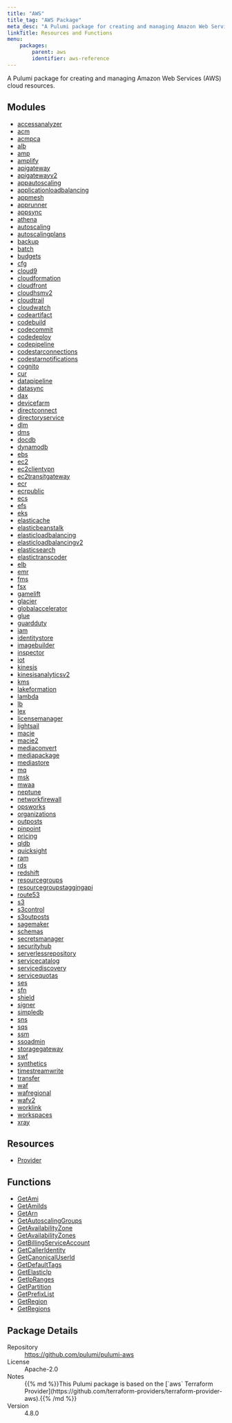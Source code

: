 ```yaml
---
title: "AWS"
title_tag: "AWS Package"
meta_desc: "A Pulumi package for creating and managing Amazon Web Services (AWS) cloud resources."
linkTitle: Resources and Functions
menu:
    packages:
        parent: aws
        identifier: aws-reference
---
```


<!-- WARNING: this file was generated by Pulumi Docs Generator. -->
<!-- Do not edit by hand unless you're certain you know what you are doing! -->

A Pulumi package for creating and managing Amazon Web Services (AWS) cloud resources.

<h2 id="modules">Modules</h2>
<ul class="api">
    <li><a href="accessanalyzer/" title="accessanalyzer"><span class="symbol module"></span>accessanalyzer</a></li>
    <li><a href="acm/" title="acm"><span class="symbol module"></span>acm</a></li>
    <li><a href="acmpca/" title="acmpca"><span class="symbol module"></span>acmpca</a></li>
    <li><a href="alb/" title="alb"><span class="symbol module"></span>alb</a></li>
    <li><a href="amp/" title="amp"><span class="symbol module"></span>amp</a></li>
    <li><a href="amplify/" title="amplify"><span class="symbol module"></span>amplify</a></li>
    <li><a href="apigateway/" title="apigateway"><span class="symbol module"></span>apigateway</a></li>
    <li><a href="apigatewayv2/" title="apigatewayv2"><span class="symbol module"></span>apigatewayv2</a></li>
    <li><a href="appautoscaling/" title="appautoscaling"><span class="symbol module"></span>appautoscaling</a></li>
    <li><a href="applicationloadbalancing/" title="applicationloadbalancing"><span class="symbol module"></span>applicationloadbalancing</a></li>
    <li><a href="appmesh/" title="appmesh"><span class="symbol module"></span>appmesh</a></li>
    <li><a href="apprunner/" title="apprunner"><span class="symbol module"></span>apprunner</a></li>
    <li><a href="appsync/" title="appsync"><span class="symbol module"></span>appsync</a></li>
    <li><a href="athena/" title="athena"><span class="symbol module"></span>athena</a></li>
    <li><a href="autoscaling/" title="autoscaling"><span class="symbol module"></span>autoscaling</a></li>
    <li><a href="autoscalingplans/" title="autoscalingplans"><span class="symbol module"></span>autoscalingplans</a></li>
    <li><a href="backup/" title="backup"><span class="symbol module"></span>backup</a></li>
    <li><a href="batch/" title="batch"><span class="symbol module"></span>batch</a></li>
    <li><a href="budgets/" title="budgets"><span class="symbol module"></span>budgets</a></li>
    <li><a href="cfg/" title="cfg"><span class="symbol module"></span>cfg</a></li>
    <li><a href="cloud9/" title="cloud9"><span class="symbol module"></span>cloud9</a></li>
    <li><a href="cloudformation/" title="cloudformation"><span class="symbol module"></span>cloudformation</a></li>
    <li><a href="cloudfront/" title="cloudfront"><span class="symbol module"></span>cloudfront</a></li>
    <li><a href="cloudhsmv2/" title="cloudhsmv2"><span class="symbol module"></span>cloudhsmv2</a></li>
    <li><a href="cloudtrail/" title="cloudtrail"><span class="symbol module"></span>cloudtrail</a></li>
    <li><a href="cloudwatch/" title="cloudwatch"><span class="symbol module"></span>cloudwatch</a></li>
    <li><a href="codeartifact/" title="codeartifact"><span class="symbol module"></span>codeartifact</a></li>
    <li><a href="codebuild/" title="codebuild"><span class="symbol module"></span>codebuild</a></li>
    <li><a href="codecommit/" title="codecommit"><span class="symbol module"></span>codecommit</a></li>
    <li><a href="codedeploy/" title="codedeploy"><span class="symbol module"></span>codedeploy</a></li>
    <li><a href="codepipeline/" title="codepipeline"><span class="symbol module"></span>codepipeline</a></li>
    <li><a href="codestarconnections/" title="codestarconnections"><span class="symbol module"></span>codestarconnections</a></li>
    <li><a href="codestarnotifications/" title="codestarnotifications"><span class="symbol module"></span>codestarnotifications</a></li>
    <li><a href="cognito/" title="cognito"><span class="symbol module"></span>cognito</a></li>
    <li><a href="cur/" title="cur"><span class="symbol module"></span>cur</a></li>
    <li><a href="datapipeline/" title="datapipeline"><span class="symbol module"></span>datapipeline</a></li>
    <li><a href="datasync/" title="datasync"><span class="symbol module"></span>datasync</a></li>
    <li><a href="dax/" title="dax"><span class="symbol module"></span>dax</a></li>
    <li><a href="devicefarm/" title="devicefarm"><span class="symbol module"></span>devicefarm</a></li>
    <li><a href="directconnect/" title="directconnect"><span class="symbol module"></span>directconnect</a></li>
    <li><a href="directoryservice/" title="directoryservice"><span class="symbol module"></span>directoryservice</a></li>
    <li><a href="dlm/" title="dlm"><span class="symbol module"></span>dlm</a></li>
    <li><a href="dms/" title="dms"><span class="symbol module"></span>dms</a></li>
    <li><a href="docdb/" title="docdb"><span class="symbol module"></span>docdb</a></li>
    <li><a href="dynamodb/" title="dynamodb"><span class="symbol module"></span>dynamodb</a></li>
    <li><a href="ebs/" title="ebs"><span class="symbol module"></span>ebs</a></li>
    <li><a href="ec2/" title="ec2"><span class="symbol module"></span>ec2</a></li>
    <li><a href="ec2clientvpn/" title="ec2clientvpn"><span class="symbol module"></span>ec2clientvpn</a></li>
    <li><a href="ec2transitgateway/" title="ec2transitgateway"><span class="symbol module"></span>ec2transitgateway</a></li>
    <li><a href="ecr/" title="ecr"><span class="symbol module"></span>ecr</a></li>
    <li><a href="ecrpublic/" title="ecrpublic"><span class="symbol module"></span>ecrpublic</a></li>
    <li><a href="ecs/" title="ecs"><span class="symbol module"></span>ecs</a></li>
    <li><a href="efs/" title="efs"><span class="symbol module"></span>efs</a></li>
    <li><a href="eks/" title="eks"><span class="symbol module"></span>eks</a></li>
    <li><a href="elasticache/" title="elasticache"><span class="symbol module"></span>elasticache</a></li>
    <li><a href="elasticbeanstalk/" title="elasticbeanstalk"><span class="symbol module"></span>elasticbeanstalk</a></li>
    <li><a href="elasticloadbalancing/" title="elasticloadbalancing"><span class="symbol module"></span>elasticloadbalancing</a></li>
    <li><a href="elasticloadbalancingv2/" title="elasticloadbalancingv2"><span class="symbol module"></span>elasticloadbalancingv2</a></li>
    <li><a href="elasticsearch/" title="elasticsearch"><span class="symbol module"></span>elasticsearch</a></li>
    <li><a href="elastictranscoder/" title="elastictranscoder"><span class="symbol module"></span>elastictranscoder</a></li>
    <li><a href="elb/" title="elb"><span class="symbol module"></span>elb</a></li>
    <li><a href="emr/" title="emr"><span class="symbol module"></span>emr</a></li>
    <li><a href="fms/" title="fms"><span class="symbol module"></span>fms</a></li>
    <li><a href="fsx/" title="fsx"><span class="symbol module"></span>fsx</a></li>
    <li><a href="gamelift/" title="gamelift"><span class="symbol module"></span>gamelift</a></li>
    <li><a href="glacier/" title="glacier"><span class="symbol module"></span>glacier</a></li>
    <li><a href="globalaccelerator/" title="globalaccelerator"><span class="symbol module"></span>globalaccelerator</a></li>
    <li><a href="glue/" title="glue"><span class="symbol module"></span>glue</a></li>
    <li><a href="guardduty/" title="guardduty"><span class="symbol module"></span>guardduty</a></li>
    <li><a href="iam/" title="iam"><span class="symbol module"></span>iam</a></li>
    <li><a href="identitystore/" title="identitystore"><span class="symbol module"></span>identitystore</a></li>
    <li><a href="imagebuilder/" title="imagebuilder"><span class="symbol module"></span>imagebuilder</a></li>
    <li><a href="inspector/" title="inspector"><span class="symbol module"></span>inspector</a></li>
    <li><a href="iot/" title="iot"><span class="symbol module"></span>iot</a></li>
    <li><a href="kinesis/" title="kinesis"><span class="symbol module"></span>kinesis</a></li>
    <li><a href="kinesisanalyticsv2/" title="kinesisanalyticsv2"><span class="symbol module"></span>kinesisanalyticsv2</a></li>
    <li><a href="kms/" title="kms"><span class="symbol module"></span>kms</a></li>
    <li><a href="lakeformation/" title="lakeformation"><span class="symbol module"></span>lakeformation</a></li>
    <li><a href="lambda/" title="lambda"><span class="symbol module"></span>lambda</a></li>
    <li><a href="lb/" title="lb"><span class="symbol module"></span>lb</a></li>
    <li><a href="lex/" title="lex"><span class="symbol module"></span>lex</a></li>
    <li><a href="licensemanager/" title="licensemanager"><span class="symbol module"></span>licensemanager</a></li>
    <li><a href="lightsail/" title="lightsail"><span class="symbol module"></span>lightsail</a></li>
    <li><a href="macie/" title="macie"><span class="symbol module"></span>macie</a></li>
    <li><a href="macie2/" title="macie2"><span class="symbol module"></span>macie2</a></li>
    <li><a href="mediaconvert/" title="mediaconvert"><span class="symbol module"></span>mediaconvert</a></li>
    <li><a href="mediapackage/" title="mediapackage"><span class="symbol module"></span>mediapackage</a></li>
    <li><a href="mediastore/" title="mediastore"><span class="symbol module"></span>mediastore</a></li>
    <li><a href="mq/" title="mq"><span class="symbol module"></span>mq</a></li>
    <li><a href="msk/" title="msk"><span class="symbol module"></span>msk</a></li>
    <li><a href="mwaa/" title="mwaa"><span class="symbol module"></span>mwaa</a></li>
    <li><a href="neptune/" title="neptune"><span class="symbol module"></span>neptune</a></li>
    <li><a href="networkfirewall/" title="networkfirewall"><span class="symbol module"></span>networkfirewall</a></li>
    <li><a href="opsworks/" title="opsworks"><span class="symbol module"></span>opsworks</a></li>
    <li><a href="organizations/" title="organizations"><span class="symbol module"></span>organizations</a></li>
    <li><a href="outposts/" title="outposts"><span class="symbol module"></span>outposts</a></li>
    <li><a href="pinpoint/" title="pinpoint"><span class="symbol module"></span>pinpoint</a></li>
    <li><a href="pricing/" title="pricing"><span class="symbol module"></span>pricing</a></li>
    <li><a href="qldb/" title="qldb"><span class="symbol module"></span>qldb</a></li>
    <li><a href="quicksight/" title="quicksight"><span class="symbol module"></span>quicksight</a></li>
    <li><a href="ram/" title="ram"><span class="symbol module"></span>ram</a></li>
    <li><a href="rds/" title="rds"><span class="symbol module"></span>rds</a></li>
    <li><a href="redshift/" title="redshift"><span class="symbol module"></span>redshift</a></li>
    <li><a href="resourcegroups/" title="resourcegroups"><span class="symbol module"></span>resourcegroups</a></li>
    <li><a href="resourcegroupstaggingapi/" title="resourcegroupstaggingapi"><span class="symbol module"></span>resourcegroupstaggingapi</a></li>
    <li><a href="route53/" title="route53"><span class="symbol module"></span>route53</a></li>
    <li><a href="s3/" title="s3"><span class="symbol module"></span>s3</a></li>
    <li><a href="s3control/" title="s3control"><span class="symbol module"></span>s3control</a></li>
    <li><a href="s3outposts/" title="s3outposts"><span class="symbol module"></span>s3outposts</a></li>
    <li><a href="sagemaker/" title="sagemaker"><span class="symbol module"></span>sagemaker</a></li>
    <li><a href="schemas/" title="schemas"><span class="symbol module"></span>schemas</a></li>
    <li><a href="secretsmanager/" title="secretsmanager"><span class="symbol module"></span>secretsmanager</a></li>
    <li><a href="securityhub/" title="securityhub"><span class="symbol module"></span>securityhub</a></li>
    <li><a href="serverlessrepository/" title="serverlessrepository"><span class="symbol module"></span>serverlessrepository</a></li>
    <li><a href="servicecatalog/" title="servicecatalog"><span class="symbol module"></span>servicecatalog</a></li>
    <li><a href="servicediscovery/" title="servicediscovery"><span class="symbol module"></span>servicediscovery</a></li>
    <li><a href="servicequotas/" title="servicequotas"><span class="symbol module"></span>servicequotas</a></li>
    <li><a href="ses/" title="ses"><span class="symbol module"></span>ses</a></li>
    <li><a href="sfn/" title="sfn"><span class="symbol module"></span>sfn</a></li>
    <li><a href="shield/" title="shield"><span class="symbol module"></span>shield</a></li>
    <li><a href="signer/" title="signer"><span class="symbol module"></span>signer</a></li>
    <li><a href="simpledb/" title="simpledb"><span class="symbol module"></span>simpledb</a></li>
    <li><a href="sns/" title="sns"><span class="symbol module"></span>sns</a></li>
    <li><a href="sqs/" title="sqs"><span class="symbol module"></span>sqs</a></li>
    <li><a href="ssm/" title="ssm"><span class="symbol module"></span>ssm</a></li>
    <li><a href="ssoadmin/" title="ssoadmin"><span class="symbol module"></span>ssoadmin</a></li>
    <li><a href="storagegateway/" title="storagegateway"><span class="symbol module"></span>storagegateway</a></li>
    <li><a href="swf/" title="swf"><span class="symbol module"></span>swf</a></li>
    <li><a href="synthetics/" title="synthetics"><span class="symbol module"></span>synthetics</a></li>
    <li><a href="timestreamwrite/" title="timestreamwrite"><span class="symbol module"></span>timestreamwrite</a></li>
    <li><a href="transfer/" title="transfer"><span class="symbol module"></span>transfer</a></li>
    <li><a href="waf/" title="waf"><span class="symbol module"></span>waf</a></li>
    <li><a href="wafregional/" title="wafregional"><span class="symbol module"></span>wafregional</a></li>
    <li><a href="wafv2/" title="wafv2"><span class="symbol module"></span>wafv2</a></li>
    <li><a href="worklink/" title="worklink"><span class="symbol module"></span>worklink</a></li>
    <li><a href="workspaces/" title="workspaces"><span class="symbol module"></span>workspaces</a></li>
    <li><a href="xray/" title="xray"><span class="symbol module"></span>xray</a></li>
</ul>

<h2 id="resources">Resources</h2>
<ul class="api">
    <li><a href="provider" title="Provider"><span class="symbol resource"></span>Provider</a></li>
</ul>

<h2 id="functions">Functions</h2>
<ul class="api">
    <li><a href="getami" title="GetAmi"><span class="symbol function"></span>GetAmi</a></li>
    <li><a href="getamiids" title="GetAmiIds"><span class="symbol function"></span>GetAmiIds</a></li>
    <li><a href="getarn" title="GetArn"><span class="symbol function"></span>GetArn</a></li>
    <li><a href="getautoscalinggroups" title="GetAutoscalingGroups"><span class="symbol function"></span>GetAutoscalingGroups</a></li>
    <li><a href="getavailabilityzone" title="GetAvailabilityZone"><span class="symbol function"></span>GetAvailabilityZone</a></li>
    <li><a href="getavailabilityzones" title="GetAvailabilityZones"><span class="symbol function"></span>GetAvailabilityZones</a></li>
    <li><a href="getbillingserviceaccount" title="GetBillingServiceAccount"><span class="symbol function"></span>GetBillingServiceAccount</a></li>
    <li><a href="getcalleridentity" title="GetCallerIdentity"><span class="symbol function"></span>GetCallerIdentity</a></li>
    <li><a href="getcanonicaluserid" title="GetCanonicalUserId"><span class="symbol function"></span>GetCanonicalUserId</a></li>
    <li><a href="getdefaulttags" title="GetDefaultTags"><span class="symbol function"></span>GetDefaultTags</a></li>
    <li><a href="getelasticip" title="GetElasticIp"><span class="symbol function"></span>GetElasticIp</a></li>
    <li><a href="getipranges" title="GetIpRanges"><span class="symbol function"></span>GetIpRanges</a></li>
    <li><a href="getpartition" title="GetPartition"><span class="symbol function"></span>GetPartition</a></li>
    <li><a href="getprefixlist" title="GetPrefixList"><span class="symbol function"></span>GetPrefixList</a></li>
    <li><a href="getregion" title="GetRegion"><span class="symbol function"></span>GetRegion</a></li>
    <li><a href="getregions" title="GetRegions"><span class="symbol function"></span>GetRegions</a></li>
</ul>

<h2 id="package-details">Package Details</h2>
<dl class="package-details">
	<dt>Repository</dt>
	<dd><a href="https://github.com/pulumi/pulumi-aws">https://github.com/pulumi/pulumi-aws</a></dd>
	<dt>License</dt>
	<dd>Apache-2.0</dd>
	<dt>Notes</dt>
	<dd>{{% md %}}This Pulumi package is based on the [`aws` Terraform Provider](https://github.com/terraform-providers/terraform-provider-aws).{{% /md %}}</dd>
	<dt>Version</dt>
	<dd>4.8.0</dd>
</dl>

